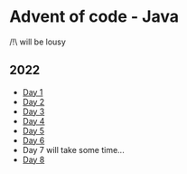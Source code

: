 # Advent of code - Java

        
/!\ will be lousy

## 2022
- [Day 1](https://github.com/vignesh-i2it/advent-of-code-2022/blob/master/src/day1)
- [Day 2](https://github.com/vignesh-i2it/advent-of-code-2022/tree/master/src/day2)
- [Day 3](https://github.com/vignesh-i2it/advent-of-code-2022/blob/master/src/day3)
- [Day 4](https://github.com/vignesh-i2it/advent-of-code-2022/blob/master/src/day4)
- [Day 5](https://github.com/vignesh-i2it/advent-of-code-2022/blob/master/src/day5)
- [Day 6](https://github.com/vignesh-i2it/advent-of-code-2022/blob/master/src/day6)
- Day 7 will take some time...
- [Day 8](https://github.com/vignesh-i2it/advent-of-code-2022/blob/master/src/day8)

